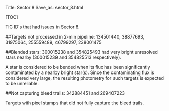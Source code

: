 Title: Sector 8
Save_as: sector_8.html

[TOC]

TIC ID's that had issues in Sector 8.

##Targets not processed in 2-min pipeline:
134501440, 38877693, 31975064, 255559489, 46799297, 238001475

##Blended stars:
300015238 and 354825493 had very bright unresolved stars nearby (300015239 and 354825513 respectively).


A star is considered to be bended when its flux has been significantly contaminated by a nearby bright star(s). Since the contaminating flux is considered very large, the resulting photometry for such targets is expected to be unreliable.


##Not capturing bleed trails:
342884451 and 269407223

Targets with pixel stamps that did not fully capture the bleed trails.
